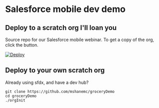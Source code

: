 # Salesforce mobile dev demo

## Deploy to a scratch org I'll loan you
Source repo for our Salesforce mobile webinar.  To get a copy of the org, click the button.

[![Deploy](https://raw.githubusercontent.com/mshanemc/deploy-to-sfdx/master/assets/sfdx_it_now.png)](https://hosted-scratch.herokuapp.com/launch?template=https://github.com/mshanemc/groceryDemo)


## Deploy to your own scratch org
Already using sfdx, and have a dev hub?

```
git clone https://github.com/mshanemc/groceryDemo
cd groceryDemo
./orgInit
```
